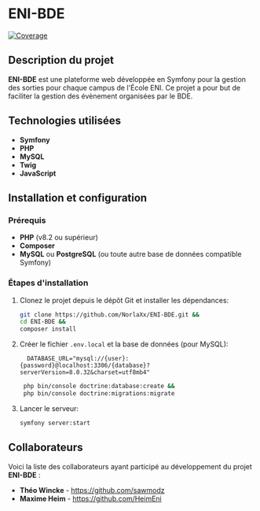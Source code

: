 # ENI-BDE

[![Coverage](https://img.shields.io/badge/coverage-83%25-brightgreen)](#)

## Description du projet

**ENI-BDE** est une plateforme web développée en Symfony pour la gestion des sorties pour chaque campus de l'École ENI. Ce projet a pour but de faciliter la gestion des évènement organisées par le BDE.

## Technologies utilisées

- **Symfony**
- **PHP** 
- **MySQL**
- **Twig**
- **JavaScript**

## Installation et configuration

### Prérequis

- **PHP** (v8.2 ou supérieur)
- **Composer**
- **MySQL** ou **PostgreSQL** (ou toute autre base de données compatible Symfony)

### Étapes d'installation

1. Clonez le projet depuis le dépôt Git et installer les dépendances:
   ```bash
   git clone https://github.com/NorlaXx/ENI-BDE.git &&
   cd ENI-BDE &&
   composer install
    ```

2. Créer le fichier `.env.local` et la base de données (pour MySQL):
    ```.env
      DATABASE_URL="mysql://{user}:{password}@localhost:3306/{database}?serverVersion=8.0.32&charset=utf8mb4"
    ```
   ```bash
    php bin/console doctrine:database:create &&
    php bin/console doctrine:migrations:migrate
    ```
3. Lancer le serveur:
    ```bash
    symfony server:start
    ```

## Collaborateurs

Voici la liste des collaborateurs ayant participé au développement du projet **ENI-BDE** :

- **Théo Wincke** - https://github.com/sawmodz
- **Maxime Heim** - https://github.com/HeimEni